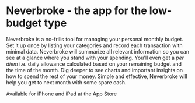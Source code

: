 # Neverbroke - the app for the low-budget type

Neverbroke is a no-frills tool for managing your personal monthly budget. Set it up once by listing your categories and record each transaction with minimal data. Neverbroke will summarize all relevant information so you can see at a glance where you stand with your spending. You'll even get a *per diem* i.e. daily allowance calculated based on your remaining budget and the time of the month. Dig deeper to see charts and important insights on how to spend the rest of your money. Simple and effective, Neverbroke will help you get to next month with some spare cash.

Available for iPhone and iPad at the App Store
